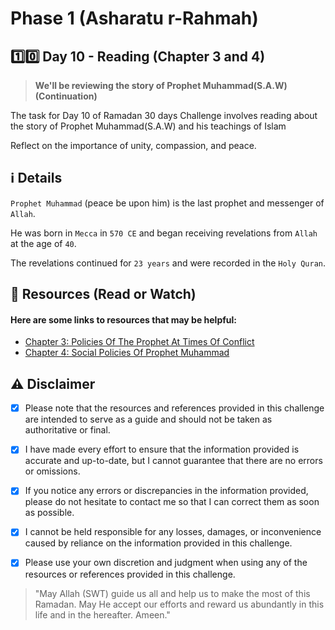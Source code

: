 # Phase 1 (Asharatu r-Rahmah)

## 1️⃣0️⃣ Day 10 - Reading (Chapter 3 and 4)

> **We'll be reviewing the story of Prophet Muhammad(S.A.W)(Continuation)**

The task for Day 10 of Ramadan 30 days Challenge involves reading about the story of Prophet Muhammad(S.A.W) and his teachings of Islam

Reflect on the importance of unity, compassion, and peace.

## ℹ️ Details

`Prophet Muhammad` (peace be upon him) is the last prophet and messenger of `Allah`. 

He was born in `Mecca` in `570 CE` and began receiving revelations from `Allah` at the age of `40`. 

The revelations continued for `23 years` and were recorded in the `Holy Quran`.


## 📒 Resources (Read or Watch) 
#### Here are some links to resources that may be helpful:

- [Chapter 3: Policies Of The Prophet At Times Of Conflict](https://www.al-islam.org/prophet-muhammad-mercy-world-sayyid-muhammad-sadiq-al-shirazi/chapter-3-policies-prophet-times)
- [Chapter 4: Social Policies Of Prophet Muhammad](https://www.al-islam.org/prophet-muhammad-mercy-world-sayyid-muhammad-sadiq-al-shirazi/chapter-4-social-policies-prophet)


## ⚠️ Disclaimer 

- [x] Please note that the resources and references provided in this challenge are intended to serve as a guide and should not be taken as authoritative or final. 

- [x] I have made every effort to ensure that the information provided is accurate and up-to-date, but I cannot guarantee that there are no errors or omissions.

- [x] If you notice any errors or discrepancies in the information provided, please do not hesitate to contact me so that I can correct them as soon as possible. 

- [x] I cannot be held responsible for any losses, damages, or inconvenience caused by reliance on the information provided in this challenge.

- [x] Please use your own discretion and judgment when using any of the resources or references provided in this challenge.

> "May Allah (SWT) guide us all and help us to make the most of this Ramadan.
> May He accept our efforts and reward us abundantly in this life and in the hereafter. Ameen."


